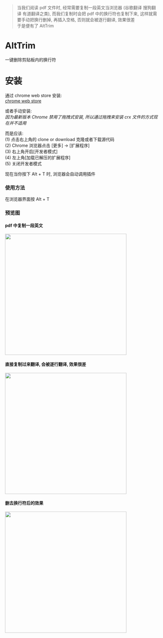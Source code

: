 > 当我们阅读 pdf 文件时, 经常需要复制一段英文当浏览器 (谷歌翻译 搜狗翻译 有道翻译之类),
而我们复制时会把 pdf 中的换行符也复制下来, 这样就需要手动把换行删掉, 再插入空格, 否则就会被逐行翻译, 效果很差  
于是便有了 AltTrim

# AltTrim
一键删除剪贴板内的换行符

# 安装
通过 chrome web store 安装:  
[chrome web store](https://chrome.google.com/webstore/detail/alttrim/kjnhgfdbedcfeppnlijlnolcgablfcci?hl=en&gl=001)

或者手动安装:  
*因为最新版本 Chrome 禁用了拖拽式安装, 所以通过拖拽来安装 crx 文件的方式现在并不适用*  

而是应该:  
(1) 点击右上角的 clone or download 克隆或者下载源代码  
(2) Chrome 浏览器点击 [更多] -> [扩展程序]  
(3) 右上角开启[开发者模式]  
(4) 左上角[加载已解压的扩展程序]  
(5) 关闭开发者模式  

现在当你按下 Alt + T 时, 浏览器会自动调用插件

### 使用方法
在浏览器界面按 Alt + T

### 预览图

#### pdf 中复制一段英文
<img src="https://raw.githubusercontent.com/slimwang/imgFolder/master/AltTrim/1.png" width="400" />

#### 直接复制过来翻译, 会被逐行翻译, 效果很差
<img src="https://raw.githubusercontent.com/slimwang/imgFolder/master/AltTrim/2.png" width="400" />

#### 删去换行符后的效果
<img src="https://raw.githubusercontent.com/slimwang/imgFolder/master/AltTrim/3.png" width="400" />

